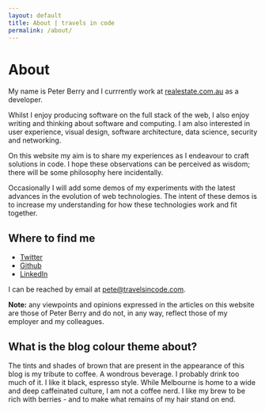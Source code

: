 ```yaml
---
layout: default
title: About | travels in code
permalink: /about/
---
```


# About

My name is Peter Berry and I currrently work at [realestate.com.au](https://www.realestate.com.au) as a developer.

Whilst I enjoy producing software on the full stack of the web, I also enjoy writing and thinking about software and computing. I am also interested in user experience, visual design, software architecture, data science, security and networking.

On this website my aim is to share my experiences as I endeavour to craft solutions in code. I hope these observations can be perceived as wisdom; there will be some philosophy here incidentally.

Occasionally I will add some demos of my experiments with the latest advances in the evolution of web technologies. The intent of these demos is to increase my understanding for how these technologies work and fit together.

## Where to find me

* [Twitter](https://twitter.com/brunsnik)
* [Github](https://github.com/pwcberry)
* [LinkedIn](https://www.linkedin.com/in/peteberry/)

<p>I can be reached by email at <a href="mailto:pete@travelsincode.com">pete@travelsincode.com</a>.</p>

__Note:__ any viewpoints and opinions expressed in the articles on this website are those of Peter Berry and do not, in any way, reflect those of my employer and my colleagues.

## What is the blog colour theme about?

The tints and shades of brown that are present in the appearance of this blog is my tribute to coffee. A wondrous beverage. I probably drink too much of it. I like it black, espresso style. While Melbourne is home to a wide and deep caffeinated culture, I am not a coffee nerd. I like my brew to be rich with berries - and to make what remains of my hair stand on end.
